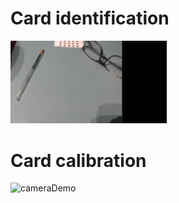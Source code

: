 # Card identification


<img src="/resources/gifs/identification.gif?raw=true" alt="cameraDemo" style="width: 250px;"/>


# Card calibration

<img src="/resources/gifs/calibration.gif?raw=true" alt="cameraDemo" style="width: 250px;"/>
